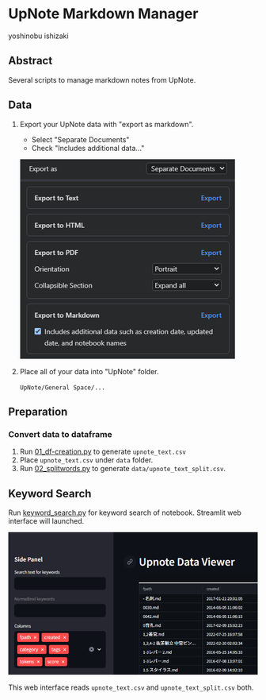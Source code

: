 UpNote Markdown Manager
===

yoshinobu ishizaki

## Abstract

Several scripts to manage markdown notes from UpNote.

## Data

1. Export your UpNote data with "export as markdown".
   - Select "Separate Documents"
   - Check "Includes additional data..." 

    ![](image/export_to_markdown.png)

2. Place all of your data into "UpNote" folder.

    `UpNote/General Space/...`

## Preparation

### Convert data to dataframe

1. Run [01_df-creation.py](script/01_df-creation.py) to generate `upnote_text.csv`
2. Place `upnote_text.csv` under `data` folder.
3. Run [02_splitwords.py](script/02_splitwords.py) to generate `data/upnote_text_split.csv`.

## Keyword Search

Run [keyword_search.py](keyword_search/keyword_search.py) for keyword search of notebook. Streamlit web interface will launched.

![alt text](image/keyword_search_image.png)

This web interface reads `upnote_text.csv` and `upnote_text_split.csv` both.

